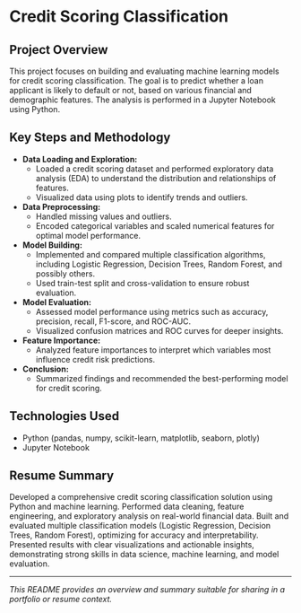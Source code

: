 # Credit Scoring Classification

## Project Overview
This project focuses on building and evaluating machine learning models for credit scoring classification. The goal is to predict whether a loan applicant is likely to default or not, based on various financial and demographic features. The analysis is performed in a Jupyter Notebook using Python.

## Key Steps and Methodology
- **Data Loading and Exploration:**
  - Loaded a credit scoring dataset and performed exploratory data analysis (EDA) to understand the distribution and relationships of features.
  - Visualized data using plots to identify trends and outliers.
- **Data Preprocessing:**
  - Handled missing values and outliers.
  - Encoded categorical variables and scaled numerical features for optimal model performance.
- **Model Building:**
  - Implemented and compared multiple classification algorithms, including Logistic Regression, Decision Trees, Random Forest, and possibly others.
  - Used train-test split and cross-validation to ensure robust evaluation.
- **Model Evaluation:**
  - Assessed model performance using metrics such as accuracy, precision, recall, F1-score, and ROC-AUC.
  - Visualized confusion matrices and ROC curves for deeper insights.
- **Feature Importance:**
  - Analyzed feature importances to interpret which variables most influence credit risk predictions.
- **Conclusion:**
  - Summarized findings and recommended the best-performing model for credit scoring.

## Technologies Used
- Python (pandas, numpy, scikit-learn, matplotlib, seaborn, plotly)
- Jupyter Notebook

## Resume Summary
Developed a comprehensive credit scoring classification solution using Python and machine learning. Performed data cleaning, feature engineering, and exploratory analysis on real-world financial data. Built and evaluated multiple classification models (Logistic Regression, Decision Trees, Random Forest), optimizing for accuracy and interpretability. Presented results with clear visualizations and actionable insights, demonstrating strong skills in data science, machine learning, and model evaluation.

---

*This README provides an overview and summary suitable for sharing in a portfolio or resume context.*
